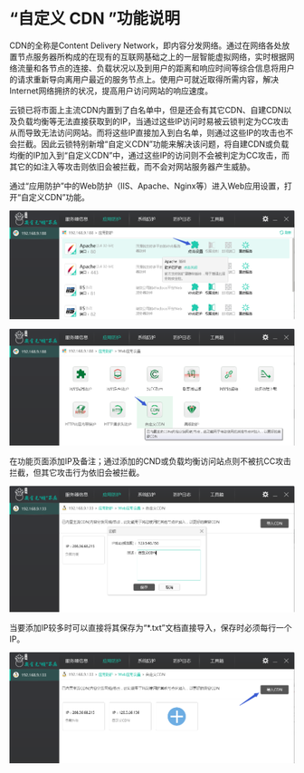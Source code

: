 # “自定义 CDN ”功能说明

CDN的全称是Content Delivery Network，即内容分发网络。通过在网络各处放置节点服务器所构成的在现有的互联网基础之上的一层智能虚拟网络，实时根据网络流量和各节点的连接、负载状况以及到用户的距离和响应时间等综合信息将用户的请求重新导向离用户最近的服务节点上。使用户可就近取得所需内容，解决 Internet网络拥挤的状况，提高用户访问网站的响应速度。

云锁已将市面上主流CDN内置到了白名单中，但是还会有其它CDN、自建CDN以及负载均衡等无法直接获取到的IP，当通过这些IP访问时易被云锁判定为CC攻击从而导致无法访问网站。而将这些IP直接加入到白名单，则通过这些IP的攻击也不会拦截。因此云锁特别新增“自定义CDN”功能来解决该问题，将自建CDN或负载均衡的IP加入到“自定义CDN”中，通过这些IP的访问则不会被判定为CC攻击，而其它的如注入等攻击则依旧会被拦截，而不会对网站服务器产生威胁。

通过“应用防护”中的Web防护（IIS、Apache、Nginx等）进入Web应用设置，打开“自定义CDN”功能。

![](/assets/f0701.png)

![](/assets/f1501.png)

在功能页面添加IP及备注；通过添加的CND或负载均衡访问站点则不被抗CC攻击拦截，但其它攻击行为依旧会被拦截。

![](/assets/f1502.png)

当要添加IP较多时可以直接将其保存为“\*.txt”文档直接导入，保存时必须每行一个IP。

![](/assets/f1503.png)

